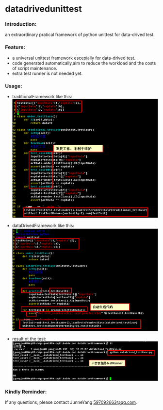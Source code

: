 datadrivedunittest
================================

### Introduction:
an extraordinary pratical framework of python unittest for data-drived test.

### Feature:
* a universal unittest framework escepially for data-drived test.
* code generated automatically,aim to reduce the workload and the costs of script maintenance.
* extra test runner is not needed yet.

### Usage:
* traditionalFramework like this:      
![image](screenshot/traditionalFramework.png)    

* dataDrivedFramework like this:      
![image](screenshot/dataDrivedFramework.png)


* result ot the test:      
![image](screenshot/testresult.png)

### Kindly Reminder:
If any questions, please contact JunneYang 597092663@qq.com.




